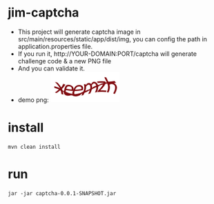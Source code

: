 # jim-captcha

- This project will generate captcha image in src/main/resources/static/app/dist/img, you can config the path in application.properties file.
- If you run it, http://YOUR-DOMAIN:PORT/captcha will generate challenge code & a new PNG file
- And you can validate it.
- demo png:
![](https://github.com/liu1084/jim-captcha/blob/master/3f386186-b85c-40e8-ae5b-87e36c075361.png)



# install

    mvn clean install

# run

    jar -jar captcha-0.0.1-SNAPSHOT.jar
